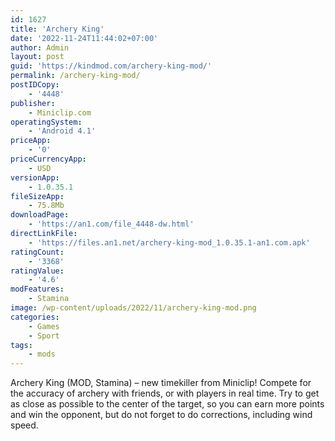 ```yaml
---
id: 1627
title: 'Archery King'
date: '2022-11-24T11:44:02+07:00'
author: Admin
layout: post
guid: 'https://kindmod.com/archery-king-mod/'
permalink: /archery-king-mod/
postIDCopy:
    - '4448'
publisher:
    - Miniclip.com
operatingSystem:
    - 'Android 4.1'
priceApp:
    - '0'
priceCurrencyApp:
    - USD
versionApp:
    - 1.0.35.1
fileSizeApp:
    - 75.8Mb
downloadPage:
    - 'https://an1.com/file_4448-dw.html'
directLinkFile:
    - 'https://files.an1.net/archery-king-mod_1.0.35.1-an1.com.apk'
ratingCount:
    - '3368'
ratingValue:
    - '4.6'
modFeatures:
    - Stamina
image: /wp-content/uploads/2022/11/archery-king-mod.png
categories:
    - Games
    - Sport
tags:
    - mods
---
```


Archery King (MOD, Stamina) – new timekiller from Miniclip! Compete for the accuracy of archery with friends, or with players in real time. Try to get as close as possible to the center of the target, so you can earn more points and win the opponent, but do not forget to do corrections, including wind speed.